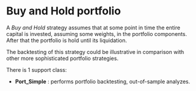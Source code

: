 
# Buy and Hold portfolio <a name="TOP">

A *Buy and Hold* strategy assumes that at some point in time
the entire capital is invested, assuming some weights, in the portfolio
components. After that the portfolio is hold until its liquidation.

The backtesting of this strategy could be illustrative in comparison with
other more sophisticated portfolio strategies.   

There is 1 support class:

* **Port_Simple** : performs portfolio backtesting, out-of-sample analyzes.
